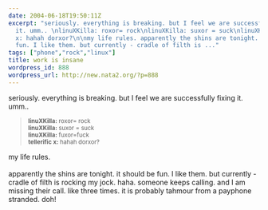 ```yaml
---
date: 2004-06-18T19:50:11Z
excerpt: "seriously. everything is breaking. but I feel we are successfully fixing
  it. umm.. \nlinuXKilla: roxor= rock\nlinuXKilla: suxor = suck\nlinuXKilla: fuxor=fuck\ntellerific
  x: hahah dorxor?\n\nmy life rules. apparently the shins are tonight. it should be
  fun. I like them. but currently - cradle of filth is ..."
tags: ["phone","rock","linux"]
title: work is insane
wordpress_id: 888
wordpress_url: http://new.nata2.org/?p=888
---
```


seriously. everything is breaking. but I feel we are successfully fixing it. umm.. <blockquote><small>
<b>linuXKilla:</b> roxor= rock<br/>
<b>linuXKilla:</b> suxor = suck<br/>
<b>linuXKilla:</b> fuxor=fuck<br/>
<b>tellerific x:</b> hahah dorxor?
</small></blockquote>
my life rules. <br/><br/>apparently the shins are tonight. it should be fun. I like them. but currently - cradle of filth is rocking my jock. haha. someone keeps calling. and I am missing their call. like three times. it is probably tahmour from a payphone stranded. doh!

